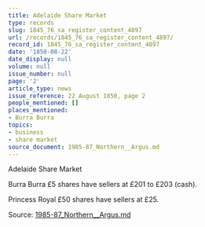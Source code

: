 ```yaml
---
title: Adelaide Share Market
type: records
slug: 1845_76_sa_register_content_4897
url: /records/1845_76_sa_register_content_4897/
record_id: 1845_76_sa_register_content_4897
date: '1850-08-22'
date_display: null
volume: null
issue_number: null
page: '2'
article_type: news
issue_reference: 22 August 1850, page 2
people_mentioned: []
places_mentioned:
- Burra Burra
topics:
- business
- share market
source_document: 1985-87_Northern__Argus.md
---
```


Adelaide Share Market

Burra Burra £5 shares have sellers at £201 to £203 (cash).

Princess Royal £50 shares have sellers at £25.

Source: [1985-87_Northern__Argus.md](/downloads/markdown/1985-87_Northern__Argus.md)
